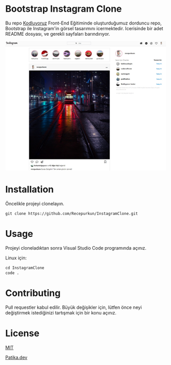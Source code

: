 # Bootstrap Instagram Clone
Bu repo [Kodluyoruz](https://www.kodluyoruz.org/) Front-End Eğitiminde oluşturduğumuz dorduncu repo,  Bootstrap ile Instagram'in görsel tasarımını icermektedir. Icerisinde bir adet README dosyası, ve gerekli sayfaları barındırıyor.

![foto](/assets/look.jpg)

# **Installation**

Öncelikle projeyi clonelayın.
```
git clone https://github.com/Recepurkun/InstagramClone.git
```

# **Usage**
Projeyi cloneladıktan sonra Visual Studio Code programında açınız.

Linux için:
```
cd InstagramClone
code .
```

# **Contributing** 
Pull requestler kabul edilir. Büyük değişikler için, lütfen önce neyi değiştirmek istediğinizi tartışmak için bir konu açınız.

# **License**
[MIT](https://choosealicense.com/licenses/mit/)

[Patika.dev](www.patika.dev)